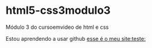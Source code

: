 # html5-css3modulo3
Módulo 3 do cursoemvideo de html e css

Estou aprendendo a usar github <a href="desafio16.html">esse é o meu site:teste:</a>